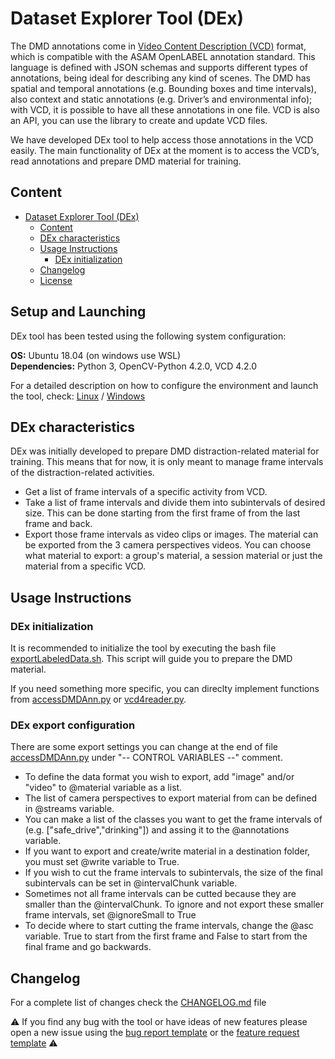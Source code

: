 # Dataset Explorer Tool (DEx)
The DMD annotations come in [Video Content Description (VCD)](https://vcd.vicomtech.org/) format, which is compatible with the ASAM OpenLABEL annotation standard.
This language is defined with JSON schemas and supports different types of annotations, being ideal for describing any kind of scenes.
The DMD has spatial and temporal annotations (e.g. Bounding boxes and time intervals), also context and static annotations (e.g. Driver’s and environmental info); with VCD, it is possible to have all these annotations in one file. VCD is also an API, you can use the library to create and update VCD files.

We have developed DEx tool to help access those annotations in the VCD easily. The main functionality of DEx at the moment is to access the VCD’s, read annotations and prepare DMD material for training.

## Content
- [Dataset Explorer Tool (DEx)](#dataset-explorer-tool-dex)
  - [Content](#content)
  - [DEx characteristics](#dex-characteristics)
  - [Usage Instructions](#usage-instructions)
    - [DEx initialization](#dex-initialization)
  - [Changelog](#changelog)
  - [License](#license)

## Setup and Launching
DEx tool has been tested using the following system configuration:

**OS:**           Ubuntu 18.04 (on windows use WSL) <br>
**Dependencies:** Python 3, OpenCV-Python 4.2.0, VCD 4.2.0                        

For a detailed description on how to configure the environment and launch the tool, check: [Linux](../docs/setup_linux.md) / [Windows](../docs/setup_windows.md)

## DEx characteristics
DEx was initially developed to prepare DMD distraction-related material for training. This means that for now,  it is only meant to manage frame intervals of the distraction-related activities. 

- Get a list of frame intervals of a specific activity from VCD.
- Take a list of frame intervals and divide them into subintervals of desired size. This can be done starting from the first frame of from the last frame and back.
- Export those frame intervals as video clips or images. The material can be exported from the 3 camera perspectives videos. You can choose what material to export: a group's material, a session material or just the material from a specific VCD.

## Usage Instructions
### DEx initialization 
It is recommended to initialize the tool by executing the bash file [exportLabeledData.sh](./exportLabeledData.sh). This script will guide you to prepare the DMD material. 

If you need something more specific, you can direclty implement functions from [accessDMDAnn.py](./accessDMDAnn.py) or [vcd4reader.py](./vcd4Reader.py).

### DEx export configuration
There are some export settings you can change at the end of file [accessDMDAnn.py](./accessDMDAnn.py) under "-- CONTROL VARIABLES --" comment.

- To define the data format you wish to export, add "image" and/or "video" to @material variable as a list.
- The list of camera perspectives to export material from can be defined in @streams variable.
- You can make a list of the classes you want to get the frame intervals of (e.g. ["safe_drive","drinking"]) and assing it to the @annotations variable.
- If you want to export and create/write material in a destination folder, you must set @write variable to True.
- If you wish to cut the frame intervals to subintervals, the size of the final subintervals can be set in @intervalChunk variable. 
- Sometimes not all frame intervals can be cutted because they are smaller than the @intervalChunk. To ignore and not export these smaller frame intervals, set @ignoreSmall to True
- To decide where to start cutting the frame intervals, change the @asc variable. True to start from the first frame and False to start from the final frame and go backwards. 

## Changelog
For a complete list of changes check the [CHANGELOG.md](../CHANGELOG.md) file

:warning: If you find any bug with the tool or have ideas of new features please open a new issue using the [bug report template](issue_bug_template.md) or the [feature request template](issue_feature_template.md) :warning:
